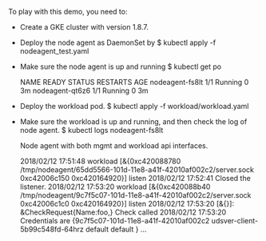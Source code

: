 To play with this demo, you need to:

- Create a GKE cluster with version 1.8.7.

- Deploy the node agent as DaemonSet by
  $ kubectl apply -f nodeagent_test.yaml

- Make sure the node agent is up and running
  $ kubectl get po

  NAME                              READY     STATUS        RESTARTS   AGE
  nodeagent-fs8lt                   1/1       Running       0          3m
  nodeagent-qt6z6                   1/1       Running       0          3m


- Deploy the workload pod.
  $ kubectl apply -f workload/workload.yaml

- Make sure the workload is up and running, and then check the log of node agent.
  $ kubectl logs nodeagent-fs8lt

  Node agent with both mgmt and workload api interfaces.

  2018/02/12 17:51:48 workload [&{0xc420088780 /tmp/nodeagent/65dd5566-101d-11e8-a41f-42010af002c2/server.sock 0xc42006c150 0xc420164920}] listen
  2018/02/12 17:52:41 Closed the listener.
  2018/02/12 17:53:20 workload [&{0xc420088b40 /tmp/nodeagent/9c7f5c07-101d-11e8-a41f-42010af002c2/server.sock 0xc42006c1c0 0xc420164920}] listen
  2018/02/12 17:53:20 [&{}]: &CheckRequest{Name:foo,} Check called
  2018/02/12 17:53:20 Credentials are {9c7f5c07-101d-11e8-a41f-42010af002c2 udsver-client-5b99c548fd-64hrz default default <nil>}
  ...
